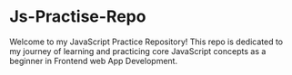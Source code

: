 # Js-Practise-Repo
 Welcome to my JavaScript Practice Repository!  This repo is dedicated to my journey of learning and practicing core JavaScript concepts as a beginner in Frontend web App Development.
